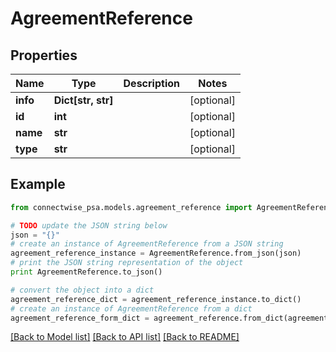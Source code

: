 # AgreementReference


## Properties
Name | Type | Description | Notes
------------ | ------------- | ------------- | -------------
**info** | **Dict[str, str]** |  | [optional] 
**id** | **int** |  | [optional] 
**name** | **str** |  | [optional] 
**type** | **str** |  | [optional] 

## Example

```python
from connectwise_psa.models.agreement_reference import AgreementReference

# TODO update the JSON string below
json = "{}"
# create an instance of AgreementReference from a JSON string
agreement_reference_instance = AgreementReference.from_json(json)
# print the JSON string representation of the object
print AgreementReference.to_json()

# convert the object into a dict
agreement_reference_dict = agreement_reference_instance.to_dict()
# create an instance of AgreementReference from a dict
agreement_reference_form_dict = agreement_reference.from_dict(agreement_reference_dict)
```
[[Back to Model list]](../README.md#documentation-for-models) [[Back to API list]](../README.md#documentation-for-api-endpoints) [[Back to README]](../README.md)


